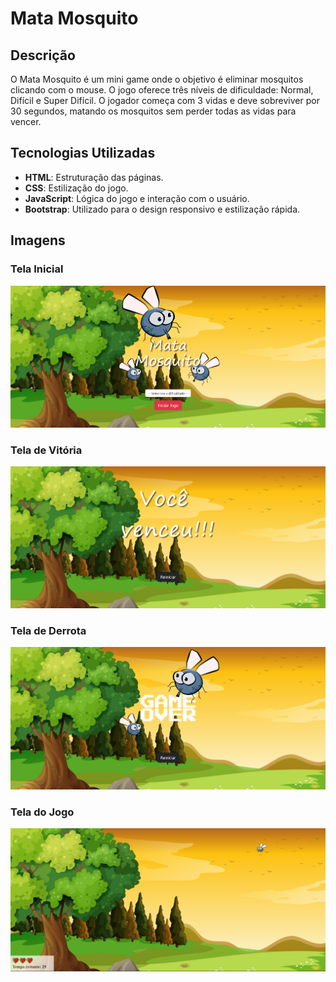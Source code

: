 # Mata Mosquito

## Descrição

O Mata Mosquito é um mini game onde o objetivo é eliminar mosquitos clicando com o mouse. O jogo oferece três níveis de dificuldade: Normal, Difícil e Super Difícil. O jogador começa com 3 vidas e deve sobreviver por 30 segundos, matando os mosquitos sem perder todas as vidas para vencer.

## Tecnologias Utilizadas

- **HTML**: Estruturação das páginas.
- **CSS**: Estilização do jogo.
- **JavaScript**: Lógica do jogo e interação com o usuário.
- **Bootstrap**: Utilizado para o design responsivo e estilização rápida.

## Imagens

### Tela Inicial
![Tela Inicial](imagens/tela-inicial.png)

### Tela de Vitória
![Tela de Vitória](imagens/tela-vitoria.png)

### Tela de Derrota
![Tela de Derrota](imagens/tela-derrota.png)

### Tela do Jogo
![Tela do Jogo](imagens/tela-jogo.png)
